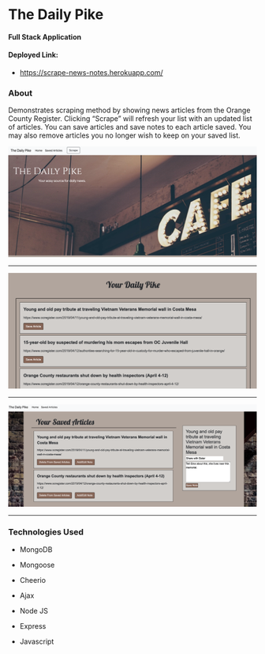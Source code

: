 

#  The Daily Pike 
#### Full Stack Application

#### Deployed Link:
* https://scrape-news-notes.herokuapp.com/

### About

Demonstrates scraping method by showing news articles from the Orange County Register. Clicking “Scrape” will refresh your list with an updated list of articles. You can save articles and save notes to each article saved. You may also remove articles you no longer wish to keep on your saved list. 

<p align="center"><img src="./public/images/ScrapeScrnSht1.png" alt=“Scrape Preview Top” width="675"></p>

***

<p align="center"><img src="./public/images/ScrapeScrnSht2.png" alt=“Scrape Preview Top” width="675"></p>

***

<p align="center"><img src="./public/images/ScrapeScrnSht3.png" alt=“Scrape Preview Top” width="675"></p>

***

### Technologies Used

* MongoDB

* Mongoose

* Cheerio

* Ajax

* Node JS

* Express

* Javascript

